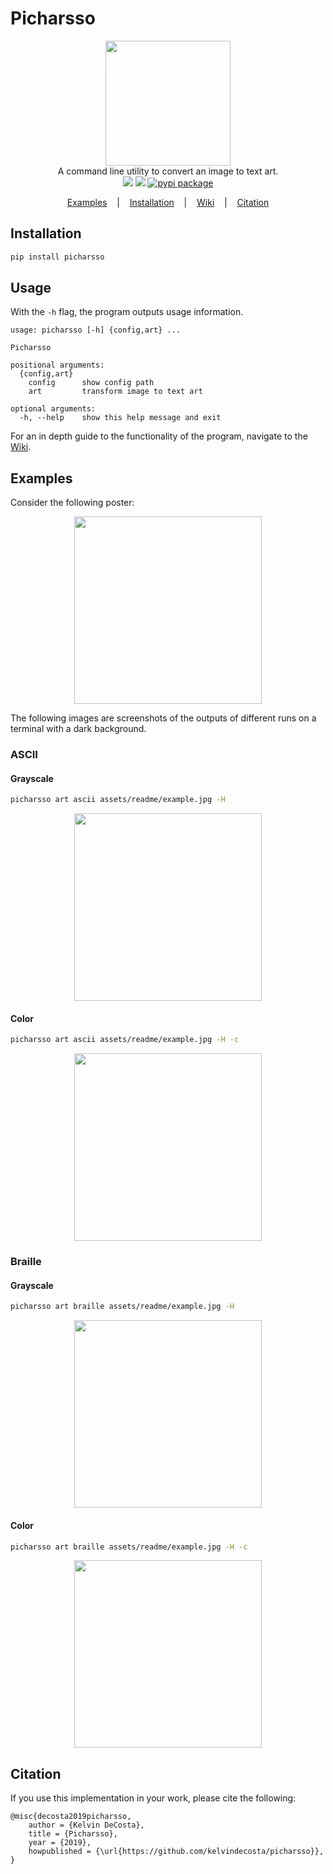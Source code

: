 # Picharsso

<p align=center>

  <img src="https://raw.githubusercontent.com/kelvindecosta/picharsso/master/assets/readme/logo.png" height="200px"/>

  <br>
  <span>A command line utility to convert an image to text art.</span>
  <br>
  <a target="_blank" href="https://www.python.org/downloads/" title="Python version"><img src="https://img.shields.io/badge/python-%3E=_3.6-green.svg"></a>
  <a target="_blank" href="LICENSE" title="License: MIT"><img src="https://img.shields.io/badge/License-MIT-blue.svg"></a>
  <a target="_blank" href="https://pypi.python.org/pypi/picharsso/"><img alt="pypi package" src="https://badge.fury.io/py/picharsso.svg"></a>
</p>

<p align="center">
  <a href="#examples">Examples</a>
  &nbsp;&nbsp;&nbsp;|&nbsp;&nbsp;&nbsp;
  <a href="#installation">Installation</a>
  &nbsp;&nbsp;&nbsp;|&nbsp;&nbsp;&nbsp;
  <a href="https://github.com/kelvindecosta/picharsso/wiki">Wiki</a>
  &nbsp;&nbsp;&nbsp;|&nbsp;&nbsp;&nbsp;
  <a href="#citation">Citation</a>

</p>

## Installation

```bash
pip install picharsso
```

## Usage

With the `-h` flag, the program outputs usage information.

```
usage: picharsso [-h] {config,art} ...

Picharsso

positional arguments:
  {config,art}
    config      show config path
    art         transform image to text art

optional arguments:
  -h, --help    show this help message and exit
```

For an in depth guide to the functionality of the program, navigate to the [Wiki](https://github.com/kelvindecosta/picharsso/wiki).

## Examples

Consider the following poster:

<p align="center"><img src="https://raw.githubusercontent.com/kelvindecosta/picharsso/master/assets/readme/example.jpg" width="300"></p>

The following images are screenshots of the outputs of different runs on a terminal with a dark background.

### ASCII

#### Grayscale

```bash
picharsso art ascii assets/readme/example.jpg -H
```

<p align="center"><img src="https://raw.githubusercontent.com/kelvindecosta/picharsso/master/assets/readme/ascii-gray.png" width="300"></p>

#### Color

```bash
picharsso art ascii assets/readme/example.jpg -H -c
```

<p align="center"><img src="https://raw.githubusercontent.com/kelvindecosta/picharsso/master/assets/readme/ascii-color.png" width="300"></p>

### Braille

#### Grayscale

```bash
picharsso art braille assets/readme/example.jpg -H
```

<p align="center"><img src="https://raw.githubusercontent.com/kelvindecosta/picharsso/master/assets/readme/braille-gray.png" width="300"></p>

#### Color

```bash
picharsso art braille assets/readme/example.jpg -H -c
```

<p align="center"><img src="https://raw.githubusercontent.com/kelvindecosta/picharsso/master/assets/readme/braille-color.png" width="300"></p>

## Citation

If you use this implementation in your work, please cite the following:

```
@misc{decosta2019picharsso,
    author = {Kelvin DeCosta},
    title = {Picharsso},
    year = {2019},
    howpublished = {\url{https://github.com/kelvindecosta/picharsso}},
}
```
